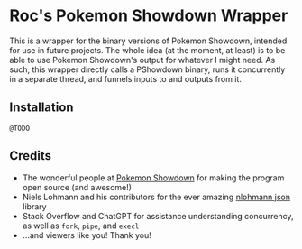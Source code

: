 # Roc's Pokemon Showdown Wrapper

This is a wrapper for the binary versions of Pokemon Showdown, intended for use in future projects. The whole idea (at the moment, at least) is to be able to use Pokemon Showdown's output for whatever I might need. As such, this wrapper directly calls a PShowdown binary, runs it concurrently in a separate thread, and funnels inputs to and outputs from it.

## Installation

`@TODO`

## Credits

- The wonderful people at [Pokemon Showdown](https://github.com/smogon/pokemon-showdown/) for making the program open source (and awesome!)
- Niels Lohmann and his contributors for the ever amazing [nlohmann json](https://github.com/nlohmann/json) library
- Stack Overflow and ChatGPT for assistance understanding concurrency, as well as `fork`, `pipe`, and `execl`
- ...and viewers like you! Thank you!